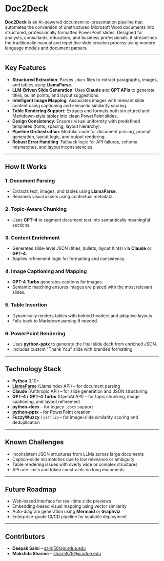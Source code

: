 # Doc2Deck

**Doc2Deck** is an AI-powered document-to-presentation pipeline that automates the conversion of unstructured Microsoft Word documents into structured, professionally formatted PowerPoint slides. Designed for analysts, consultants, educators, and business professionals, it streamlines the traditionally manual and repetitive slide creation process using modern language models and document parsers.

---

## Key Features

* **Structured Extraction**: Parses `.docx` files to extract paragraphs, images, and tables using **LlamaParse**.
* **LLM-Driven Slide Generation**: Uses **Claude** and **GPT APIs** to generate titles, bullet points, and layout suggestions.
* **Intelligent Image Mapping**: Associates images with relevant slide content using captioning and semantic similarity scoring.
* **Table Rendering Support**: Extracts and formats both structured and Markdown-style tables into clean PowerPoint slides.
* **Design Consistency**: Ensures visual uniformity with predefined templates (fonts, spacing, layout hierarchy).
* **Pipeline Orchestration**: Modular code for document parsing, prompt generation, layout logic, and output rendering.
* **Robust Error Handling**: Fallback logic for API failures, schema mismatches, and layout inconsistencies.

---

## How It Works

### 1. Document Parsing

* Extracts text, images, and tables using **LlamaParse**.
* Renames visual assets using contextual metadata.

### 2. Topic-Aware Chunking

* Uses **GPT-4** to segment document text into semantically meaningful sections.

### 3. Content Enrichment

* Generates slide-level JSON (titles, bullets, layout hints) via **Claude** or **GPT-4**.
* Applies refinement logic for formatting and consistency.

### 4. Image Captioning and Mapping

* **GPT-4 Turbo** generates captions for images.
* Semantic matching ensures images are placed with the most relevant slides.

### 5. Table Insertion

* Dynamically renders tables with bolded headers and adaptive layouts.
* Falls back to Markdown parsing if needed.

### 6. PowerPoint Rendering

* Uses **python-pptx** to generate the final slide deck from enriched JSON.
* Includes custom "Thank You" slide with branded formatting.

---

## Technology Stack

* **Python** 3.10+
* [**LlamaParse**](https://llamaindex.ai/) (LlamaIndex API) – for document parsing
* **Claude** (Anthropic API) – for slide generation and JSON structuring
* **GPT-4 / GPT-4 Turbo** (OpenAI API) – for topic chunking, image captioning, and layout refinement
* **python-docx** – for legacy `.docx` support
* **python-pptx** – for PowerPoint creation
* **FuzzyWuzzy** / `difflib` – for image-slide similarity scoring and deduplication

---

## Known Challenges

* Inconsistent JSON structures from LLMs across large documents
* Caption-slide mismatches due to low relevance or ambiguity
* Table rendering issues with overly wide or complex structures
* API rate limits and token constraints on long documents

---

## Future Roadmap

* Web-based interface for real-time slide previews
* Embedding-based visual mapping using vector similarity
* Auto-diagram generation using **Mermaid** or **Graphviz**
* Enterprise-grade CI/CD pipeline for scalable deployment

---

## Contributors

* **Deepak Saini** – [saini50@purdue.edu](mailto:saini50@purdue.edu)
* **Mokshda Sharma** – [sharm879@purdue.edu](mailto:sharm879@purdue.edu)
